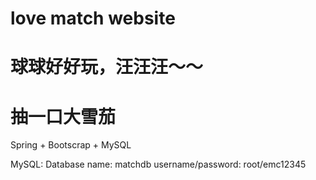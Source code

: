 # love match website
# 球球好好玩，汪汪汪～～
# 抽一口大雪茄

Spring + Bootscrap + MySQL

MySQL:
Database name: matchdb
username/password: root/emc12345